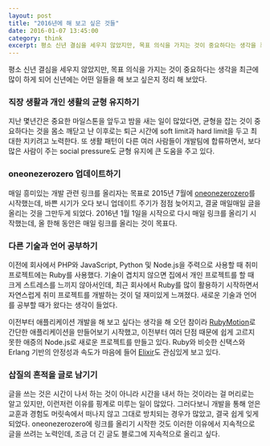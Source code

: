 ```yaml
---
layout: post
title: "2016년에 해 보고 싶은 것들"
date: 2016-01-07 13:45:00
category: think
excerpt: 평소 신년 결심을 세우지 않았지만, 목표 의식을 가지는 것이 중요하다는 생각을 최근에 많이 하게 되어 신년에는 어떤 일들을 해 보고 싶은지 정리 해 보았다.
---
```


평소 신년 결심을 세우지 않았지만, 목표 의식을 가지는 것이 중요하다는 생각을 최근에 많이 하게 되어 신년에는 어떤 일들을 해 보고 싶은지 정리 해 보았다.


### 직장 생활과 개인 생활의 균형 유지하기

지난 몇년간은 중요한 마일스톤을 앞두고 밤을 새는 일이 많았다면, 균형을 잡는 것이 중요하다는 것을 몸소 깨닫고 난 이후로는 퇴근 시간에 soft limit과 hard limit을 두고 최대한 지키려고 노력한다. 또 생활 패턴이 다른 여러 사람들이 개발팀에 합류하면서, 보다 많은 사람이 주는 social pressure도 균형 유지에 큰 도움을 주고 있다.


### oneonezerozero 업데이트하기

매일 흥미있는 개발 관련 링크를 올리자는 목표로 2015년 7월에 [oneonezerozero](http://oneonezerozero.tumblr.com/)를 시작했는데, 바쁜 시기가 오다 보니 업데이트 주기가 점점 늦어지고, 결굴 매일매일 글을 올리는 것을 그만두게 되었다. 2016년 1월 1일을 시작으로 다시 매일 링크를 올리기 시작했는데, 올 한해 동안은 매일 링크를 올리는 것이 목표다.


### 다른 기술과 언어 공부하기

이전에 회사에서 PHP와 JavaScript, Python 및 Node.js을 주력으로 사용할 때 취미 프로젝트에는 Ruby를 사용했다. 기술이 겹치지 않으면 집에서 개인 프로젝트를 할 때 크게 스트레스를 느끼지 않아서인데, 최근 회사에서 Ruby를 많이 활용하기 시작하면서 자연스럽게 취미 프로젝트를 개발하는 것이 덜 재미있게 느껴졌다. 새로운 기술과 언어를 공부할 때가 왔다는 생각이 들었다.

이전부터 애플리케이션 개발을 해 보고 싶다는 생각을 해 오던 참이라 [RubyMotion](http://www.rubymotion.com/)로 간단한 애플리케이션을 만들어보기 시작했고, 이전부터 여러 단점 때문에 쉽게 고르지 못한 애증의 Node.js로 새로운 프로젝트를 만들고 있다. Ruby와 비슷한 신택스와 Erlang 기반의 안정성과 속도가 마음에 들어 [Elixir](http://elixir-lang.org/)도 관심있게 보고 있다.


### 삽질의 흔적을 글로 남기기

글을 쓰는 것은 시간이 나서 하는 것이 아니라 시간을 내서 하는 것이라는 걸 머리로는 알고 있지만, 이런저런 이유를 핑계로 미루는 일이 많았다. 그러다보니 개발을 통해 얻은 교훈과 경험도 머릿속에서 떠나지 않고 그대로 방치되는 경우가 많았고, 결국 쉽게 잊게 되었다. oneonezerozero에 링크를 올리기 시작한 것도 이러한 이유에서 지속적으로 글을 쓰려는 노력인데, 조금 더 긴 글도 블로그에 지속적으로 올리고 싶다.
